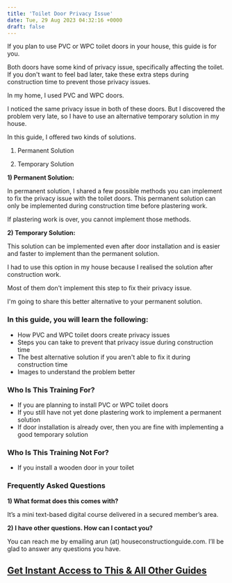 ```yaml
---
title: 'Toilet Door Privacy Issue'
date: Tue, 29 Aug 2023 04:32:16 +0000
draft: false
---
```


If you plan to use PVC or WPC toilet doors in your house, this guide is for you.

Both doors have some kind of privacy issue, specifically affecting the toilet. If you don't want to feel bad later, take these extra steps during construction time to prevent those privacy issues.

In my home, I used PVC and WPC doors.

I noticed the same privacy issue in both of these doors. But I discovered the problem very late, so I have to use an alternative temporary solution in my house.

In this guide, I offered two kinds of solutions.

1) Permanent Solution

2) Temporary Solution

**1) Permanent Solution:**

In permanent solution, I shared a few possible methods you can implement to fix the privacy issue with the toilet doors. This permanent solution can only be implemented during construction time before plastering work.

If plastering work is over, you cannot implement those methods.

**2) Temporary Solution:**

This solution can be implemented even after door installation and is easier and faster to implement than the permanent solution.

I had to use this option in my house because I realised the solution after construction work.

Most of them don't implement this step to fix their privacy issue.

I'm going to share this better alternative to your permanent solution.

### In this guide, you will learn the following:

*   How PVC and WPC toilet doors create privacy issues
*   Steps you can take to prevent that privacy issue during construction time
*   The best alternative solution if you aren't able to fix it during construction time
*   Images to understand the problem better

### Who Is This Training For?

*   If you are planning to install PVC or WPC toilet doors
*   If you still have not yet done plastering work to implement a permanent solution
*   If door installation is already over, then you are fine with implementing a good temporary solution

### Who Is This Training Not For?

*   If you install a wooden door in your toilet

### Frequently Asked Questions

**1) What format does this comes with?**

It’s a mini text-based digital course delivered in a secured member’s area.

**2) I have other questions. How can I contact you?**

You can reach me by emailing arun (at) houseconstructionguide.com. I’ll be glad to answer any questions you have.


## [Get Instant Access to This & All Other Guides](https://houseconstructionguide.com/products/#all-access-pass)